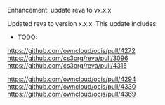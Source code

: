Enhancement: update reva to vx.x.x

Updated reva to version x.x.x. This update includes:

* TODO:

https://github.com/owncloud/ocis/pull/4272
https://github.com/cs3org/reva/pull/3096
https://github.com/cs3org/reva/pull/4315

https://github.com/owncloud/ocis/pull/4294
https://github.com/owncloud/ocis/pull/4330
https://github.com/owncloud/ocis/pull/4369
